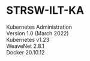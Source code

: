 # STRSW-ILT-KA
Kubernetes Administration <br />
Version 1.0 (March 2022) <br />
Kubernetes v1.23 <br />
WeaveNet 2.8.1 <br />
Docker 20.10.12 <br />

